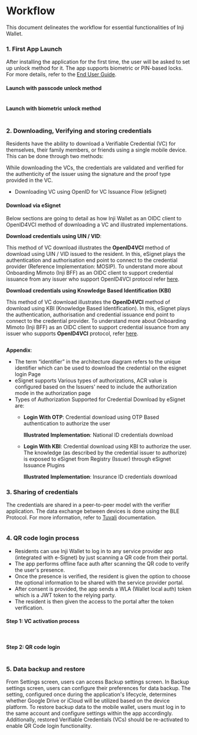 # Workflow

This document delineates the workflow for essential functionalities of Inji Wallet.

### 1. First App Launch

After installing the application for the first time, the user will be asked to set up unlock method for it. The app supports biometric or PIN-based locks. For more details, refer to the [End User Guide](end-user-guide.md).

#### Launch with passcode unlock method

<figure><img src="../../../.gitbook/assets/inji_first_launch_with_passcode.png" alt=""><figcaption></figcaption></figure>

#### Launch with biometric unlock method

<figure><img src="../../../.gitbook/assets/inji_first_launch_with_biometric.png" alt=""><figcaption></figcaption></figure>

### 2. Downloading, Verifying and storing credentials

Residents have the ability to download a Verifiable Credential (VC) for themselves, their family members, or friends using a single mobile device. This can be done through two methods:

While downloading the VCs, the credentials are validated and verified for the authenticity of the issuer using the signature and the proof type provided in the VC.

* Downloading VC using OpenID for VC Issuance Flow (eSignet)

#### Download via eSignet

Below sections are going to detail as how Inji Wallet as an OIDC client to OpenID4VCI method of downloading a VC and illustrated implementations.

**Download credentials using UIN / VID**:

This method of VC download illustrates the **OpenID4VCI** method of download using UIN / VID issued to the resident. In this, eSignet plays the authentication and authorisation end point to connect to the credential provider (Reference Implementation: MOSIP). To understand more about Onboarding Mimoto (Inji BFF) as an OIDC client to support credential issuance from any issuer who support OpenID4VCI protocol refer [here](https://docs.mosip.io/inji/inji-mobile-wallet/customization-overview/credential\_providers).

**Download credentials using Knowledge Based Identification (KBI)**

This method of VC download illustrates the **OpenID4VCI** method of download using KBI (Knowledge Based Identification). In this, eSignet plays the authentication, authorisation and credential issuance end point to connect to the credential provider. To understand more about Onboarding Mimoto (Inji BFF) as an OIDC client to support credential issuance from any issuer who supports **OpenID4VCI** protocol, refer [here](https://docs.mosip.io/inji/inji-mobile-wallet/customization-overview/credential\_providers).

<figure><img src="../../../.gitbook/assets/image (2).png" alt=""><figcaption></figcaption></figure>

**Appendix**:

* The term “identifier” in the architecture diagram refers to the unique identifier which can be used to download the credential on the esignet login Page
* eSignet supports Various types of authorizations, ACR value is configured based on the Issuers' need to include the authorization mode in the authorization page
* Types of Authorization Supported for Credential Download by eSignet are:
  *   **Login With OTP**: Credential download using OTP Based authentication to authorize the user

      **Illustrated Implementation**: National ID credentials download
  *   **Login With KBI**: Credential download using KBI to authorize the user. The knowledge (as described by the credential issuer to authorize) is exposed to eSignet from Registry (Issuer) through eSignet Issuance Plugins

      **Illustrated Implementation**: Insurance ID credentials download

### 3. Sharing of credentials

The credentials are shared in a peer-to-peer model with the verifier application. The data exchange between devices is done using the BLE Protocol. For more information, refer to [Tuvali](../technical-overview/integration-guide/tuvali/) documentation.

<figure><img src="../../../.gitbook/assets/vc_share (1).png" alt=""><figcaption></figcaption></figure>

### 4. QR code login process

* Residents can use Inji Wallet to log in to any service provider app (integrated with e-Signet) by just scanning a QR code from their portal.
* The app performs offline face auth after scanning the QR code to verify the user's presence.
* Once the presence is verified, the resident is given the option to choose the optional information to be shared with the service provider portal.
* After consent is provided, the app sends a WLA (Wallet local auth) token which is a JWT token to the relying party.
* The resident is then given the access to the portal after the token verification.

#### Step 1: VC activation process

<div>

<img src="../../../architecture/_images/vc_activation.png" alt="">

 

<figure><img src="../../../.gitbook/assets/vc_activation (1).png" alt=""><figcaption></figcaption></figure>

</div>

#### Step 2: QR code login

<figure><img src="../../../.gitbook/assets/online_qr_login (1).png" alt=""><figcaption></figcaption></figure>

### 5. Data backup and restore

From Settings screen, users can access Backup settings screen. In Backup settings screen, users can configure their preferences for data backup. The setting, configured once during the application's lifecycle, determines whether Google Drive or iCloud will be utilized based on the device platform. To restore backup data to the mobile wallet, users must log in to the same account and configure settings within the app accordingly. Additionally, restored Verifiable Credentials (VCs) should be re-activated to enable QR Code login functionality.

<figure><img src="../../../.gitbook/assets/android (1).png" alt=""><figcaption></figcaption></figure>

<figure><img src="../../../.gitbook/assets/ios (2).png" alt=""><figcaption></figcaption></figure>
